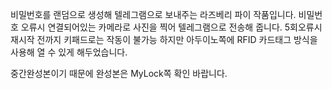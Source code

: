 비밀번호를 랜덤으로 생성해 텔레그램으로 보내주는 라즈베리 파이 작품입니다.
비밀번호 오류시 연결되어있는 카메라로 사진을 찍어 텔레그램으로 전송해 줍니다.
5회오류시 재시작 전까지 키패드로는 작동이 불가능 하지만
아두이노쪽에 RFID 카드태그 방식을 사용해 열 수 있게 해두었습니다.

중간완성본이기 때문에 완성본은 MyLock쪽 확인 바랍니다.
